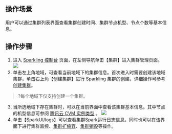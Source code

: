 ## 操作场景
用户可以通过集群列表界面查看集群创建时间、集群节点机型、节点个数等基本信息。

## 操作步骤
1. 进入 [Sparkling 控制台](https://sparkling.cloud.tencent.com) 页面，在左侧导航单击【集群】进入集群管理页面。
![](https://main.qcloudimg.com/raw/53d267c226c2fff3692b270bd1b5b5af.png)
2. 单击左上角地域，可查看当前地域下的集群信息。首次进入时需要创建该地域集群，单击右上角【创建集群】进行 Sparkling 集群的创建，详细操作可参考 [创建集群](https://cloud.tencent.com/document/product/1002/30551)。
>?每个地域下仅支持创建一个集群。
3. 当所选地域下存在集群时，可以在当前界面中查看该集群基本信息。其中节点的机型信息可参阅 [腾讯云 CVM 实例类型](https://cloud.tencent.com/product/cvm/instances) 。
![](https://main.qcloudimg.com/raw/c40ea7f0d88a0ccf49148c05383642f6.png)
4. 单击【SparkUI/logs】可以查看集群Spark运行日志信息。同时也可以在该界面下进行集群监控、[集群扩缩容](https://cloud.tencent.com/document/product/1002/30552)、[集群销毁](https://cloud.tencent.com/document/product/1002/30553)等操作。


